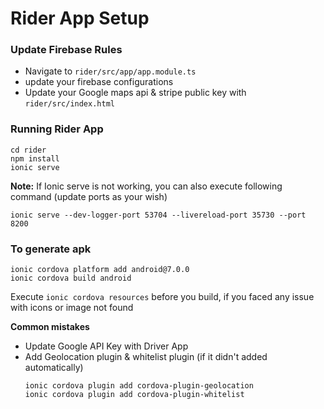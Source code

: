 # Rider App Setup

### Update Firebase Rules

- Navigate to `rider/src/app/app.module.ts`
- update your firebase configurations
- Update your Google maps api & stripe public key with `rider/src/index.html`

### Running Rider App

    cd rider
    npm install
    ionic serve

**Note:** If Ionic serve is not working, you can also execute following command (update ports as your wish)

    ionic serve --dev-logger-port 53704 --livereload-port 35730 --port 8200
    
### To generate apk
    ionic cordova platform add android@7.0.0
    ionic cordova build android
Execute `ionic cordova resources` before you build, if you faced any issue with icons or image not found

**Common mistakes**

- Update Google API Key with Driver App
- Add Geolocation plugin & whitelist plugin (if it didn't added automatically)
    ```
    ionic cordova plugin add cordova-plugin-geolocation
    ionic cordova plugin add cordova-plugin-whitelist
    ```
